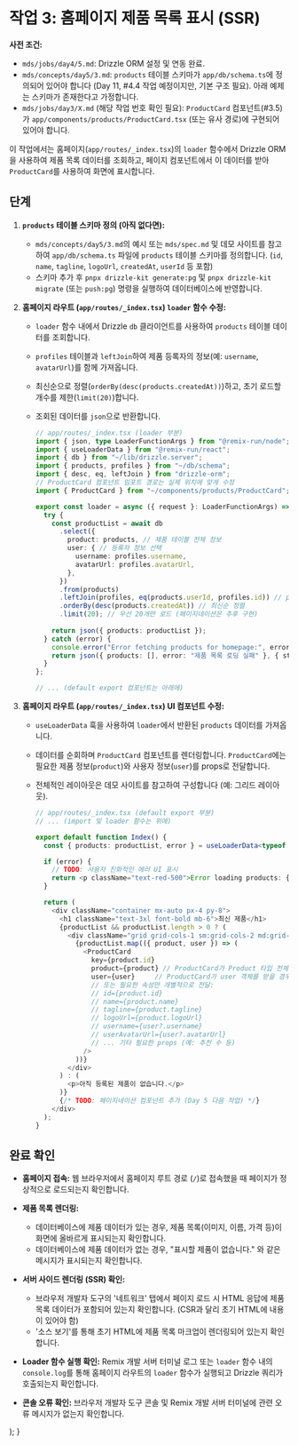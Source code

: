 # 작업 3: 홈페이지 제품 목록 표시 (SSR)

**사전 조건:**
*   `mds/jobs/day4/5.md`: Drizzle ORM 설정 및 연동 완료.
*   `mds/concepts/day5/3.md`: `products` 테이블 스키마가 `app/db/schema.ts`에 정의되어 있어야 합니다 (Day 11, #4.4 작업 예정이지만, 기본 구조 필요). 아래 예제는 스키마가 존재한다고 가정합니다.
*   `mds/jobs/day3/X.md` (해당 작업 번호 확인 필요): `ProductCard` 컴포넌트(#3.5)가 `app/components/products/ProductCard.tsx` (또는 유사 경로)에 구현되어 있어야 합니다.

이 작업에서는 홈페이지(`app/routes/_index.tsx`)의 `loader` 함수에서 Drizzle ORM을 사용하여 제품 목록 데이터를 조회하고, 페이지 컴포넌트에서 이 데이터를 받아 `ProductCard`를 사용하여 화면에 표시합니다.

## 단계

1.  **`products` 테이블 스키마 정의 (아직 없다면):**
    *   `mds/concepts/day5/3.md`의 예시 또는 `mds/spec.md` 및 데모 사이트를 참고하여 `app/db/schema.ts` 파일에 `products` 테이블 스키마를 정의합니다. (`id`, `name`, `tagline`, `logoUrl`, `createdAt`, `userId` 등 포함)
    *   스키마 추가 후 `pnpx drizzle-kit generate:pg` 및 `pnpx drizzle-kit migrate` (또는 `push:pg`) 명령을 실행하여 데이터베이스에 반영합니다.

2.  **홈페이지 라우트 (`app/routes/_index.tsx`) `loader` 함수 수정:**
    *   `loader` 함수 내에서 Drizzle `db` 클라이언트를 사용하여 `products` 테이블 데이터를 조회합니다.
    *   `profiles` 테이블과 `leftJoin`하여 제품 등록자의 정보(예: `username`, `avatarUrl`)를 함께 가져옵니다.
    *   최신순으로 정렬(`orderBy(desc(products.createdAt))`)하고, 초기 로드할 개수를 제한(`limit(20)`)합니다.
    *   조회된 데이터를 `json`으로 반환합니다.

        ```typescript
        // app/routes/_index.tsx (loader 부분)
        import { json, type LoaderFunctionArgs } from "@remix-run/node";
        import { useLoaderData } from "@remix-run/react";
        import { db } from "~/lib/drizzle.server";
        import { products, profiles } from "~/db/schema";
        import { desc, eq, leftJoin } from "drizzle-orm";
        // ProductCard 컴포넌트 임포트 경로는 실제 위치에 맞게 수정
        import { ProductCard } from "~/components/products/ProductCard"; 

        export const loader = async ({ request }: LoaderFunctionArgs) => {
          try {
            const productList = await db
              .select({
                product: products, // 제품 테이블 전체 정보
                user: { // 등록자 정보 선택
                  username: profiles.username,
                  avatarUrl: profiles.avatarUrl,
                },
              })
              .from(products)
              .leftJoin(profiles, eq(products.userId, profiles.id)) // profiles 테이블과 조인
              .orderBy(desc(products.createdAt)) // 최신순 정렬
              .limit(20); // 우선 20개만 로드 (페이지네이션은 추후 구현)
              
            return json({ products: productList });
          } catch (error) {
            console.error("Error fetching products for homepage:", error);
            return json({ products: [], error: "제품 목록 로딩 실패" }, { status: 500 });
          }
        };

        // ... (default export 컴포넌트는 아래에)
        ```

3.  **홈페이지 라우트 (`app/routes/_index.tsx`) UI 컴포넌트 수정:**
    *   `useLoaderData` 훅을 사용하여 `loader`에서 반환된 `products` 데이터를 가져옵니다.
    *   데이터를 순회하며 `ProductCard` 컴포넌트를 렌더링합니다. `ProductCard`에는 필요한 제품 정보(`product`)와 사용자 정보(`user`)를 props로 전달합니다.
    *   전체적인 레이아웃은 데모 사이트를 참고하여 구성합니다 (예: 그리드 레이아웃).

        ```typescript
        // app/routes/_index.tsx (default export 부분)
        // ... (import 및 loader 함수는 위에)

        export default function Index() {
          const { products: productList, error } = useLoaderData<typeof loader>();

          if (error) {
            // TODO: 사용자 친화적인 에러 UI 표시
            return <p className="text-red-500">Error loading products: {error}</p>;
          }

          return (
            <div className="container mx-auto px-4 py-8">
              <h1 className="text-3xl font-bold mb-6">최신 제품</h1>
              {productList && productList.length > 0 ? (
                <div className="grid grid-cols-1 sm:grid-cols-2 md:grid-cols-3 lg:grid-cols-4 gap-6">
                  {productList.map(({ product, user }) => (
                    <ProductCard 
                      key={product.id} 
                      product={product} // ProductCard가 Product 타입 전체를 받을 경우
                      user={user}     // ProductCard가 user 객체를 받을 경우
                      // 또는 필요한 속성만 개별적으로 전달:
                      // id={product.id}
                      // name={product.name}
                      // tagline={product.tagline}
                      // logoUrl={product.logoUrl}
                      // username={user?.username}
                      // userAvatarUrl={user?.avatarUrl}
                      // ... 기타 필요한 props (예: 추천 수 등)
                    />
                  ))}
                </div>
              ) : (
                <p>아직 등록된 제품이 없습니다.</p>
              )}
              {/* TODO: 페이지네이션 컴포넌트 추가 (Day 5 다음 작업) */}
            </div>
          );
        }
        ```

## 완료 확인

*   **홈페이지 접속:** 웹 브라우저에서 홈페이지 루트 경로 (`/`)로 접속했을 때 페이지가 정상적으로 로드되는지 확인합니다.
*   **제품 목록 렌더링:**
    *   데이터베이스에 제품 데이터가 있는 경우, 제품 목록(이미지, 이름, 가격 등)이 화면에 올바르게 표시되는지 확인합니다.
    *   데이터베이스에 제품 데이터가 없는 경우, "표시할 제품이 없습니다." 와 같은 메시지가 표시되는지 확인합니다.
*   **서버 사이드 렌더링 (SSR) 확인:**
    *   브라우저 개발자 도구의 '네트워크' 탭에서 페이지 로드 시 HTML 응답에 제품 목록 데이터가 포함되어 있는지 확인합니다. (CSR과 달리 초기 HTML에 내용이 있어야 함)
    *   '소스 보기'를 통해 초기 HTML에 제품 목록 마크업이 렌더링되어 있는지 확인합니다.
*   **Loader 함수 실행 확인:** Remix 개발 서버 터미널 로그 또는 `loader` 함수 내의 `console.log`를 통해 홈페이지 라우트의 `loader` 함수가 실행되고 Drizzle 쿼리가 호출되는지 확인합니다.
*   **콘솔 오류 확인:** 브라우저 개발자 도구 콘솔 및 Remix 개발 서버 터미널에 관련 오류 메시지가 없는지 확인합니다.

      <Scripts />
    </body>
  </html>
);
} 